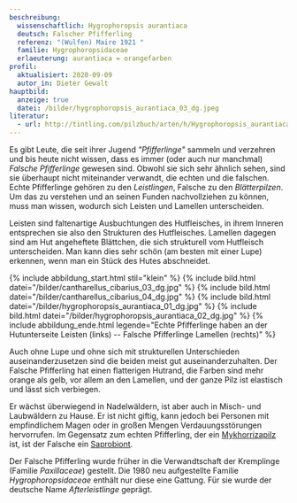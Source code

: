 ```yaml
---
beschreibung:
  wissenschaftlich: Hygrophoropsis aurantiaca
  deutsch: Falscher Pfifferling
  referenz: "(Wulfen) Maire 1921 "
  familie: Hygrophoropsidaceae
  erlaeuterung: aurantiaca = orangefarben
profil:
  aktualisiert: 2020-09-09
  autor_in: Dieter Gewalt
hauptbild:
  anzeige: true
  datei: /bilder/hygrophoropsis_aurantiaca_03_dg.jpeg
literatur:
  - url: http://tintling.com/pilzbuch/arten/h/Hygrophoropsis_aurantiaca.html
---
```

Es gibt Leute, die seit ihrer Jugend *"Pfifferlinge"* sammeln und verzehren und bis heute nicht wissen, dass es immer (oder auch nur manchmal) *Falsche Pfifferlinge* gewesen sind. Obwohl sie sich sehr ähnlich sehen, sind sie überhaupt nicht miteinander verwandt, die echten und die falschen. Echte Pfifferlinge gehören zu den *Leistlingen*, Falsche zu den *Blätterpilzen*. Um das zu verstehen und an seinen Funden nachvollziehen zu können, muss man wissen, wodurch sich Leisten und Lamellen unterscheiden.

Leisten sind faltenartige Ausbuchtungen des Hutfleisches, in ihrem Inneren entsprechen sie also den Strukturen des Hutfleisches. Lamellen dagegen sind am Hut angeheftete Blättchen, die sich strukturell vom Hutfleisch unterscheiden. Man kann dies sehr schön (am besten mit einer Lupe) erkennen, wenn man ein Stück des Hutes abschneidet. 

{% include abbildung_start.html stil="klein" %}
{% include bild.html datei="/bilder/cantharellus_cibarius_03_dg.jpg" %}
{% include bild.html datei="/bilder/cantharellus_cibarius_04_dg.jpg" %}
{% include bild.html datei="/bilder/hygrophoropsis_aurantiaca_01_dg.jpg" %}
{% include bild.html datei="/bilder/hygrophoropsis_aurantiaca_02_dg.jpg" %}
{% include abbildung_ende.html legende="Echte Pfifferlinge haben an der Hutunterseite Leisten (links) -- Falsche Pfifferlinge Lamellen (rechts)" %}

Auch ohne Lupe und ohne sich mit strukturellen Unterschieden auseinanderzusetzen sind die beiden meist gut auseinanderzuhalten. Der Falsche Pfifferling hat einen flatterigen Hutrand, die Farben sind mehr orange als gelb, vor allem an den Lamellen, und der ganze Pilz ist elastisch und lässt sich verbiegen. 

Er wächst überwiegend in Nadelwäldern, ist aber auch in Misch- und Laubwäldern zu Hause. Er ist nicht giftig, kann jedoch bei Personen mit empfindlichem Magen oder in großen Mengen Verdauungsstörungen hervorrufen. Im Gegensatz zum echten Pfifferling, der ein [Mykhorrizapilz](Mykhorriza "Glossar") ist, ist der Falsche ein [Saprobiont](Saprobiont "Glossar").

Der Falsche Pfifferling wurde früher in die Verwandtschaft der Kremplinge (Familie *Paxillaceae*) gestellt. Die 1980 neu aufgestellte Familie *Hygrophoropsidaceae* enthält nur diese eine Gattung. Für sie wurde der deutsche Name *Afterleistlinge* geprägt.